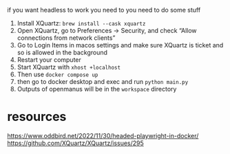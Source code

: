 if you want headless to work you need to you need to do some stuff

1. Install XQuartz: `brew install --cask xquartz`
2. Open XQuartz, go to Preferences -> Security, and check “Allow connections from network clients”
3. Go to Login Items in macos settings and make sure XQuartz is ticket and so is allowed in the background 
4. Restart your computer 
5. Start XQuartz with `xhost +localhost`
6. Then use `docker compose up`
7. then go to docker desktop and exec and run `python main.py`
8. Outputs of openmanus will be in the `workspace` directory


# resources 

https://www.oddbird.net/2022/11/30/headed-playwright-in-docker/
https://github.com/XQuartz/XQuartz/issues/295